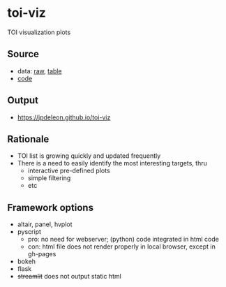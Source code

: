 # toi-viz
TOI visualization plots

## Source
* data: [raw](https://exofop.ipac.caltech.edu/tess/download_toi.php?sort=toi&output=csv), [table](https://exoplanetarchive.ipac.caltech.edu/cgi-bin/TblView/nph-tblView?app=ExoTbls&config=TOI)
* [code](github.com/jpdeleon/toi-viz)

## Output
* https://jpdeleon.github.io/toi-viz

## Rationale
- TOI list is growing quickly and updated frequently
- There is a need to easily identify the most interesting targets, thru
  - interactive pre-defined plots
  - simple filtering
  - etc

## Framework options
- altair, panel, hvplot
- pyscript
  - pro: no need for webserver; (python) code integrated in html code
  - con: html file does not render properly in local browser, except in gh-pages
- bokeh
- flask
- ~~streamlit~~ does not output static html
